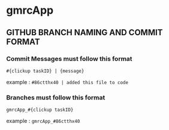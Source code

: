# gmrcApp

## GITHUB BRANCH NAMING AND COMMIT FORMAT
### Commit Messages must follow this format 
   `#{clickup taskID} | {message}`

   example : `#86ctthx40 | added this file to code`
### Branches must follow this format
   `gmrcApp_#{clickup taskID}`

   example : `gmrcApp_#86ctthx40`
